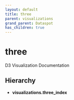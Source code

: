 ```yaml
---
layout: default
title: three
parent: visualizations
grand_parent: Dataspot
has_children: true
---
```


# three

D3 Visualization Documentation

## Hierarchy

* **visualizations.three_index**
